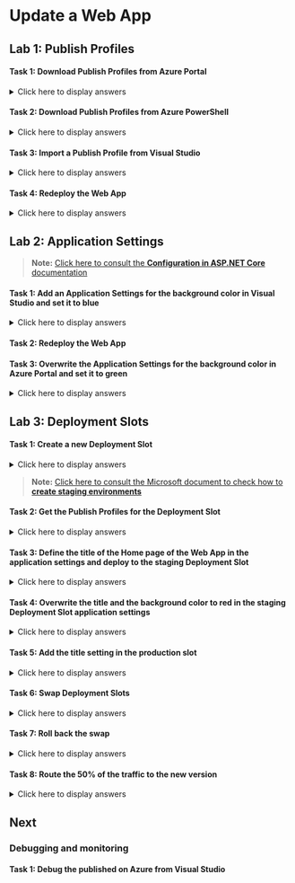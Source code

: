 # Update a Web App

## Lab 1: Publish Profiles

#### Task 1: Download Publish Profiles from Azure Portal

<details>
<summary>Click here to display answers</summary>

1. Open a web browser and go to the [**Azure Portal**](https://portal.azure.com/)

1. In the **Favorites** menu, click **App Services**

1. On the **App Services** blade, click the **Name** of the Web App that you created in the previous module

1. In the **Overwiew** pane, click **Get publish profile**

1. Save the publish settings file on your computer

</details>

#### Task 2: Download Publish Profiles from Azure PowerShell

<details>
<summary>Click here to display answers</summary>

1. In Azure Portal, open the Cloud Shell

1. Replace the web app name and type the following command:

    Get-AzureRmWebAppPublishingProfile -Name "az203webApp-XXXXX" -ResourceGroupName "az203-rg"

    > **Note:** [Click here to consult the **Get-AzureRmWebAppPublishingProfile** command documentation](https://docs.microsoft.com/en-us/powershell/module/AzureRM.Websites/Get-AzureRmWebAppPublishingProfile)

1. Copy and save the settings into a .PublishSettings file

</details>

#### Task 3: Import a Publish Profile from Visual Studio

<details>
<summary>Click here to display answers</summary>

1. In the **Solution Explorer**, right-click the *az203webApp* project and select **Publish**

1. In the **Publish** pane, click **New Profile...**

1. In the **Pick a publish target**, click **Import Profile...**

1. Select the .PublishSettings file you previously downloaded

1. Click **Open**

    > **Note:** a new publication will occur.

</details>

#### Task 4: Redeploy the Web App

<details>
<summary>Click here to display answers</summary>

1. Select the **Build** > **Publish az203webApp** menu

1. Click **Publish**

</details>

## Lab 2: Application Settings

> **Note:** [Click here to consult the **Configuration in ASP.NET Core** documentation](https://docs.microsoft.com/en-us/aspnet/core/fundamentals/configuration/)

#### Task 1: Add an Application Settings for the background color in Visual Studio and set it to blue

<details>
<summary>Click here to display answers</summary>

1. In the *appsettings.json* file, add the following code

    > "ApplicationSettings": {<br />"BackgroundColor": "Orange"<br/>}

1. Open the page in **Views** > **Home** > **Index.cshtml**

1. Add in the beginning of the page

    > @using Microsoft.Extensions.Configuration<br />@inject IConfiguration Configuration<br/><br/>\<style><br/>body {<br/>background-color: @Configuration["ApplicationSettings:BackgroundColor"]<br/>}<br/>\</style>

1. Debug the application to see if the background color has been updated to Orange

</details>

#### Task 2: Redeploy the Web App

#### Task 3: Overwrite the Application Settings for the background color in Azure Portal and set it to green

<details>
<summary>Click here to display answers</summary>

1. Open a web browser and go to the [**Azure Portal**](https://portal.azure.com/)

1. In the **Favorites** menu, click **App Services**

1. On the **App Services** blade, click the **Name** of the Web App that you created in the previous module

1. Open the web app in a new tab and check that the background color is Orange

1. Click the **Application settings** blade

1. Under **Application settings**, click **+ Add new setting**

1. Under **APP_SETTING_NAME**, type *ApplicationSettings:BackgroundColor*

1. Under **VALUE**, type *YellowGreen*

1. Click **Save**

1. Refresh the Web App page in the other tab and check that the background color has been updated

</details>

## Lab 3: Deployment Slots

#### Task 1: Create a new Deployment Slot

<details>
<summary>Click here to display answers</summary>

1. Open a web browser and go to the [**Azure Portal**](https://portal.azure.com/)

1. In the **Favorites** menu, click **App Services**

1. On the **App Services** blade, click the **Name** of the Web App that you created in the previous module

1. Click the **Deployment slots (Preview)** blade

1. Click **Add Slot**

1. Under **Name**, type *staging*

1. Under **Clone settings from:**, leave the default value to **Do not clone settings**

1. Click **Add**

1. After slot creation, click **Close**

1. Under **NAME**, click the created slot

1. Under the **Overview** pane, click on the URL to go to the web app

    The web app is empty.

1. Close the web app page

</details>

> **Note:** [Click here to consult the Microsoft document to check how to **create staging environments**](https://docs.microsoft.com/en-us/azure/app-service/deploy-staging-slots)

#### Task 2: Get the Publish Profiles for the Deployment Slot

<details>
<summary>Click here to display answers</summary>

1. Under the **Overview** pane, click **Get publish profiles**

1. Save the .publishsettings file on your computer

</details>

#### Task 3: Define the title of the Home page of the Web App in the application settings and deploy to the staging Deployment Slot

<details>
<summary>Click here to display answers</summary>

1. In Visual Studio, open the file **appsettings.json**

1. Add under the *ApplicationSettings* section, a variable called *Environment* with the value *Local*

1. Open the page in **Views** > **Home** > **Index.cshtml**

1. Change the title of the home page from "Home Page" to "Home Page (" + @Configuration\["ApplicationSettings:Environment"] + ")"

1. Debug the Web App

    The title will display "Home Page (Local)".

1. Stop debugging the Web App

1. In the **Solution Explorer**, right-click the *az203webApp* project and select **Publish**

1. In the **Publish** pane, click **New Profile...**

1. In the **Pick a publish target**, click **Import Profile...**

1. Select the .PublishSettings file you previously downloaded for the *staging* deployment slot

1. Click **Open**

    A new publication will occur.

1. Click on the link in the **Output** pane in order to go to the staging web app

    > **Note:** The **Ctrl** key must be held while clicking on the link.

1. Check the title of the Home page

    The title will display "Home Page (Local)".
    As the setting *Environment* doesn't exist, the value will the one defined in local.

1. Check the color of the background on the *staging* environment

    As no setting was cloned, the default background color is the one defined in local.

</details>

#### Task 4: Overwrite the title and the background color to red in the staging Deployment Slot application settings

<details>
<summary>Click here to display answers</summary>

1. In **Azure Portal**, under *staging* Web App blade, click **Application settings**

1. Under **Application settings**, click **+ Add new setting**

1. Under **APP_SETTING_NAME**, type *ApplicationSettings:Environment*

1. Under **VALUE**, type *Staging*

1. Check the **SLOT SETTING**

1. Under **Application settings**, click **+ Add new setting**

1. Under **APP_SETTING_NAME**, type *ApplicationSettings:BackgroundColor*

1. Under **VALUE**, type *Tomato*

1. Click **Save**

1. Refresh the *staging* Web App page in the other tab and check that the background color has been updated

</details>

#### Task 5: Add the title setting in the production slot

<details>
<summary>Click here to display answers</summary>

1. In **Azure Portal**, go back to the production Web App

1. Under the **Application settings**, add new setting called *ApplicationSettings:Environment*, set its value to *Production* and check the **SLOT SETTING**

1. Open the Web App in another tab

</details>

#### Task 6: Swap Deployment Slots

<details>
<summary>Click here to display answers</summary>

1. In **Azure Portal**, under the **Overview** blade, click **Swap**

    The **Swap** pane will show information before swapping two slots. The setting(s) that will be swapped will be displayed as well.

1. Under the **Swap** pane, leave the default slots under **Source** and Under **Target**

1. Click **Swap**

1. After swap completion, click **Close** 

1. Refresh the production page and the staging page

    The *production* slot will contain the new version, but the *staging* slot will keep the previous version.
    
    The background color have been swapped between the *production* and the *staging* slots.

    > **Note:** [Click here to know **which setting are swapped**](https://docs.microsoft.com/en-us/azure/app-service/deploy-staging-slots#which-settings-are-swapped).

</details>

#### Task 7: Roll back the swap

<details>
<summary>Click here to display answers</summary>

1. Perform the same steps as in **Task 6**

1. Check that the old version is now in the *production* slot and that the new version is back to the *staging* slot

</details>

#### Task 8: Route the 50% of the traffic to the new version

<details>
<summary>Click here to display answers</summary>

1. In **Azure Portal**, in the **Web App**, click the **Deployment slots (Preview)** blade

1. Under **TRAFFIC %**, type *50* in the *staging* row

1. Click **Save**

1. Open the production link with another web browser

    If the new version doesn't open with another browser, use another one, or use a private session

</details>

## Next

### Debugging and monitoring

#### Task 1: Debug the published on Azure from Visual Studio